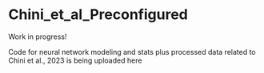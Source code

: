 # Chini_et_al_Preconfigured

Work in progress!

Code for neural network modeling and stats plus processed data related to Chini et al., 2023 is being uploaded here
